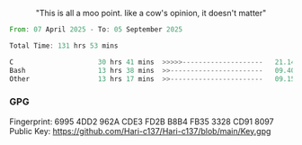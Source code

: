 <!-- <p align="center"> <img height="40%" src="https://github.com/Hari-c137/Hari-c137/blob/main/viktor-arcane.gif" /> </p> -->
<p align="center"> "This is all a moo point. like a cow's opinion, it doesn't matter" </p>

<!--START_SECTION:waka-->

```rust
From: 07 April 2025 - To: 05 September 2025

Total Time: 131 hrs 53 mins

C                     30 hrs 41 mins  >>>>>--------------------   21.14 %
Bash                  13 hrs 38 mins  >>-----------------------   09.40 %
Other                 13 hrs 17 mins  >>-----------------------   09.15 %
```

<!--END_SECTION:waka-->

### GPG <br />
Fingerprint:     6995 4DD2 962A CDE3 FD2B B8B4 FB35 3328 CD91 8097 <br />
Public Key:      https://github.com/Hari-c137/Hari-c137/blob/main/Key.gpg
